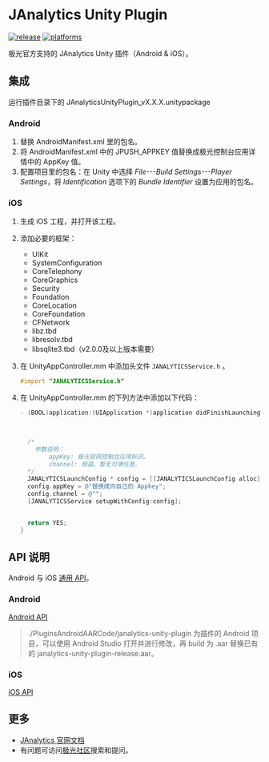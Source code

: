 # JAnalytics Unity Plugin

[![release](https://img.shields.io/badge/release-1.0.0-blue.svg)](https://github.com/jpush/janalytics-unity3d-plugin/releases)
[![platforms](https://img.shields.io/badge/platforms-iOS%7CAndroid-green.svg)](https://github.com/jpush/janalytics-unity3d-plugin)

极光官方支持的 JAnalytics Unity 插件（Android &amp; iOS）。

## 集成

运行插件目录下的 JAnalyticsUnityPlugin_vX.X.X.unitypackage

### Android

1. 替换 AndroidManifest.xml 里的包名。
2. 将 AndroidManifest.xml 中的 JPUSH_APPKEY 值替换成极光控制台应用详情中的 AppKey 值。
3. 配置项目里的包名：在 Unity 中选择 *File---Build Settings---Player Settings*，将 *Identification* 选项下的 *Bundle Identifier* 设置为应用的包名。

### iOS

1. 生成 iOS 工程，并打开该工程。
2. 添加必要的框架：

    - UIKit
    - SystemConfiguration
    - CoreTelephony
    - CoreGraphics
    - Security
    - Foundation
    - CoreLocation
    - CoreFoundation
    - CFNetwork
    - libz.tbd
    - libresolv.tbd
    - libsqlite3.tbd（v2.0.0及以上版本需要）


3. 在 UnityAppController.mm 中添加头文件 `JANALYTICSService.h`  。

    ```Objective-C
    #import "JANALYTICSService.h"

    ```

4. 在 UnityAppController.mm 的下列方法中添加以下代码：

    ```Objective-C
    - (BOOL)application:(UIApplication *)application didFinishLaunchingWithOptions:(NSDictionary *)launchOptions {

      

      /*
        参数说明：
            appKey: 极光官网控制台应用标识。
            channel: 频道，暂无可填任意。
      */
      JANALYTICSLaunchConfig * config = [[JANALYTICSLaunchConfig alloc] init];
      config.appKey = @"替换成你自己的 Appkey";
      config.channel = @"";
      [JANALYTICSService setupWithConfig:config];


      return YES;
    }

    ```

## API 说明

Android 与 iOS [通用 API](/Doc/CommonAPI.md)。

### Android

[Android API](/Doc/AndroidAPI.md)

> ./PluginsAndroidAARCode/janalytics-unity-plugin 为插件的 Android 项目，可以使用 Android Studio 打开并进行修改，再 build 为 .aar 替换已有的 janalytics-unity-plugin-release.aar。

### iOS

[iOS API](/Doc/iOSAPI.md)

## 更多

- [JAnalytics 官网文档](https://docs.jiguang.cn)
- 有问题可访问[极光社区](http://community.jpush.cn/)搜索和提问。
